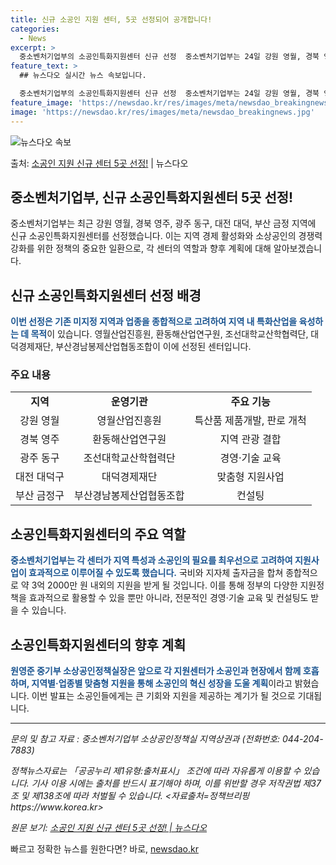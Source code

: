 ```yaml
---
title: 신규 소공인 지원 센터, 5곳 선정되어 공개합니다!
categories:
  - News
excerpt: >
  중소벤처기업부의 소공인특화지원센터 신규 선정  중소벤처기업부는 24일 강원 영월, 경북 영주, 광주 동구, …
feature_text: >
  ## 뉴스다오 실시간 뉴스 속보입니다.

  중소벤처기업부의 소공인특화지원센터 신규 선정  중소벤처기업부는 24일 강원 영월, 경북 영주, 광주 동구, …
feature_image: 'https://newsdao.kr/res/images/meta/newsdao_breakingnews.jpg'
image: 'https://newsdao.kr/res/images/meta/newsdao_breakingnews.jpg'
---
```


![뉴스다오 속보](https://newsdao.kr/res/images/meta/newsdao_breakingnews.jpg)

<p>출처: <a href="https://newsdao.kr/4390" rel="dofollow">소공인 지원 신규 센터 5곳 선정!</a> | 뉴스다오</p>

<h2>중소벤처기업부, 신규 소공인특화지원센터 5곳 선정!</h2>

<p data-ke-size="size16">중소벤처기업부는 최근 강원 영월, 경북 영주, 광주 동구, 대전 대덕, 부산 금정 지역에 신규 소공인특화지원센터를 선정했습니다. 이는 지역 경제 활성화와 소상공인의 경쟁력 강화를 위한 정책의 중요한 일환으로, 각 센터의 역할과 향후 계획에 대해 알아보겠습니다.</p>

<h2 data-ke-size="size26">신규 소공인특화지원센터 선정 배경</h2>

<p><b><span style="color: #1a5490;">이번 선정은 기존 미지정 지역과 업종을 종합적으로 고려하여 지역 내 특화산업을 육성하는 데 목적</span></b>이 있습니다. 영월산업진흥원, 환동해산업연구원, 조선대학교산학협력단, 대덕경제재단, 부산경남봉제산업협동조합이 이에 선정된 센터입니다.</p>

<h3>주요 내용</h3>
<table>
	<tr>
		<td style="text-align: center; height: 17px;"><b>지역</b></td>
		<td style="text-align: center; height: 17px;"><b>운영기관</b></td>
		<td style="text-align: center; height: 17px;"><b>주요 기능</b></td>
	</tr>
	<tr>
		<td style="text-align: center; height: 17px;">강원 영월</td>
		<td style="text-align: center; height: 17px;">영월산업진흥원</td>
		<td style="text-align: center; height: 17px;">특산품 제품개발, 판로 개척</td>
	</tr>
	<tr>
		<td style="text-align: center; height: 17px;">경북 영주</td>
		<td style="text-align: center; height: 17px;">환동해산업연구원</td>
		<td style="text-align: center; height: 17px;">지역 관광 결합</td>
	</tr>
	<tr>
		<td style="text-align: center; height: 17px;">광주 동구</td>
		<td style="text-align: center; height: 17px;">조선대학교산학협력단</td>
		<td style="text-align: center; height: 17px;">경영·기술 교육</td>
	</tr>
	<tr>
		<td style="text-align: center; height: 17px;">대전 대덕구</td>
		<td style="text-align: center; height: 17px;">대덕경제재단</td>
		<td style="text-align: center; height: 17px;">맞춤형 지원사업</td>
	</tr>
	<tr>
		<td style="text-align: center; height: 17px;">부산 금정구</td>
		<td style="text-align: center; height: 17px;">부산경남봉제산업협동조합</td>
		<td style="text-align: center; height: 17px;">컨설팅</td>
	</tr>
</table>

<h2 data-ke-size="size26">소공인특화지원센터의 주요 역할</h2>

<p><b><span style="color: #1a5490;">중소벤처기업부는 각 센터가 지역 특성과 소공인의 필요를 최우선으로 고려하여 지원사업이 효과적으로 이루어질 수 있도록 했습니다.</span></b> 국비와 지자체 출자금을 합쳐 종합적으로 약 3억 2000만 원 내외의 지원을 받게 될 것입니다. 이를 통해 정부의 다양한 지원정책을 효과적으로 활용할 수 있을 뿐만 아니라, 전문적인 경영·기술 교육 및 컨설팅도 받을 수 있습니다.</p>

<h2 data-ke-size="size26">소공인특화지원센터의 향후 계획</h2>

<p><b><span style="color: #1a5490;">원영준 중기부 소상공인정책실장은 앞으로 각 지원센터가 소공인과 현장에서 함께 호흡하며, 지역별·업종별 맞춤형 지원을 통해 소공인의 혁신 성장을 도울 계획</span></b>이라고 밝혔습니다. 이번 발표는 소공인들에게는 큰 기회와 지원을 제공하는 계기가 될 것으로 기대됩니다.</p>

<p data-ke-size="size16"></p>

<hr>

<p><i>문의 및 참고 자료 : 중소벤처기업부 소상공인정책실 지역상권과 (전화번호: 044-204-7883)</i></p>
<p><i>정책뉴스자료는 「공공누리 제1유형:출처표시」 조건에 따라 자유롭게 이용할 수 있습니다. 기사 이용 시에는 출처를 반드시 표기해야 하며, 이를 위반할 경우 저작권법 제37조 및 제138조에 따라 처벌될 수 있습니다. <자료출처=정책브리핑 https://www.korea.kr></i></p>

<p><i>원문 보기: <a href="https://newsdao.kr/4390">소공인 지원 신규 센터 5곳 선정! | 뉴스다오</a></i></p>
 

빠르고 정확한 뉴스를 원한다면? 바로, <a href="https://newsdao.kr" rel="dofollow">newsdao.kr</a>


